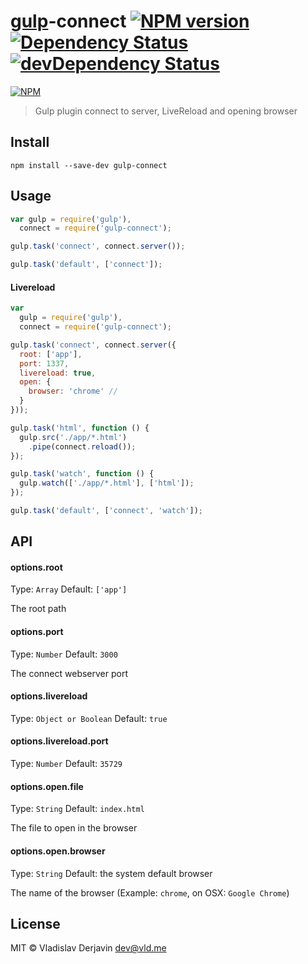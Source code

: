 [gulp](https://github.com/wearefractal/gulp)-connect [![NPM version](https://badge.fury.io/js/gulp-connect.png)](http://badge.fury.io/js/gulp-connect) [![Dependency Status](https://david-dm.org/avevlad/gulp-connect.png)](https://david-dm.org/avevlad/gulp-connect) [![devDependency Status](https://david-dm.org/avevlad/gulp-connect.png)](https://david-dm.org/avevlad/gulp-connect#info=devDependencies)
==================

[![NPM](https://nodei.co/npm/gulp-connect.png?downloads=true&stars=true)](https://nodei.co/npm/gulp-connect/)


> Gulp plugin connect to server, LiveReload and opening browser

## Install

```
npm install --save-dev gulp-connect
```


## Usage

```js
var gulp = require('gulp'),
  connect = require('gulp-connect');

gulp.task('connect', connect.server());

gulp.task('default', ['connect']);
```


#### Livereload
```js
var
  gulp = require('gulp'),
  connect = require('gulp-connect');

gulp.task('connect', connect.server({
  root: ['app'],
  port: 1337,
  livereload: true,
  open: {
    browser: 'chrome' //
  }
}));

gulp.task('html', function () {
  gulp.src('./app/*.html')
    .pipe(connect.reload());
});

gulp.task('watch', function () {
  gulp.watch(['./app/*.html'], ['html']);
});

gulp.task('default', ['connect', 'watch']);
```


## API

#### options.root

Type: `Array`
Default: `['app']`

The root path

#### options.port

Type: `Number`
Default: `3000`

The connect webserver port

#### options.livereload

Type: `Object or Boolean`
Default: `true`

#### options.livereload.port

Type: `Number`
Default: `35729`

#### options.open.file

Type: `String`
Default: `index.html`

The file to open in the browser

#### options.open.browser

Type: `String`
Default: the system default browser

The name of the browser (Example: `chrome`, on OSX: `Google Chrome`)


## License

MIT © Vladislav Derjavin <dev@vld.me>
